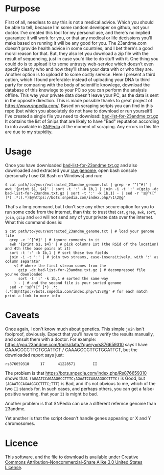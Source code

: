 Purpose
=======
First of all, needless to say this is not a medical advice.
Which you should be able to tell, because I'm some random developer on github, not your doctor.
I've created this tool for my personal use, and there's no implied guarantee it will work for you, or that any medical or life decissions you'll make based on running it will be any good for you.
The 23andme.com doesn't provide health advice in some countries, and I bet there's a good moral reason for that.
But, they also let you download a zip file with the result of sequencing, just in case you'd like to do stuff with it.
One thing you could do is to upload it to some untrusty web-service which doesn't even specify clearly who and how they'll share your data with or who they are.
Another option is to upload it to some costly service.
Here I present a third option, which I found preferable: instead of uploading your DNA to third party for comparing with the body of scientific knowlege, download the database of this knowlege to your PC so you can perform the analysis offline.
This way your private data doesn't leave your PC, as the data is sent in the opposite direction.
This is made possible thanks to great project of https://www.snpedia.com/.
Based on scraping scripts you can find in this repo (but which you absolutely do not have to download or run yourself!) I've created a single file you need to download:
[bad-list-for-23andme.txt.gz](https://github.com/qbolec/23andme-bad-snips/blob/master/bad-list-for-23andme.txt.gz)
It contains the list of Snips that are likely to have "Bad" reputation according to info available in [SNPedia](https://www.snpedia.com/) at the moment of scraping.
Any errors in this file are due to my stupidity.

Usage
=====
Once you have downloaded [bad-list-for-23andme.txt.gz](https://github.com/qbolec/23andme-bad-snips/blob/master/bad-list-for-23andme.txt.gz) and also downloaded and extracted your [raw genome](https://you.23andme.com/tools/data/download/), open bash console (personally I use Git Bash on Windows) and run:
```
$ cat path/to/your/extracted_23andme_genome.txt | grep -e '^[^#]' | awk '{print $1, $4}' | sort -t ':' -k 1b,1 | join -i -t ':' <(gzip -dc bad-list-for-23andme.txt.gz | sort -t ':' -k 1b,1) - | sed -r 's@^([^ ]*) .*:(.*)$@https://bots.snpedia.com/index.php/\1\2@g'
```

That's a long command, but I don't see any other secure option for you to run some code from the internet, than this: to trust that `cat`, `grep`, `awk`, `sort`, `join`, `gzip` and `sed` will not send any of your private data over the internet.
What this command does is:
```
$ cat path/to/your/extracted_23andme_genome.txt | # load your genome file
  grep -e '^[^#]' | # ignore comments in it
  awk '{print $1, $4}' | # pick columns 1st (the RSid of the location) and 4th (the base pairs at it)
  sort -t ':' -k 1b,1 | # sort these two fields
  join -i -t ':' | # join two streams, case-insensitively, with ':' as column separator
    <( # where the first stream comes from the
      gzip -dc bad-list-for-23andme.txt.gz | # decompressed file you've downloaded
      sort -t ':' -k 1b,1 # sorted the same way
    ) - | # and the second file is your sorted genome
  sed -r 's@^([^ ]*) .*:(.*)$@https://bots.snpedia.com/index.php/\1\2@g' # for each match print a link to more info
```

Caveats
=======
Once again, I don't know much about genetics.
This simple `join` isn't foolproof, obviously. Expect that you'll have to verify the results manually, and consult them with a doctor.
For example:
https://you.23andme.com/tools/data/?query=rs876659310
says I have  GAAAGGCCTTCTGGATTCT / GAAAGGCCTTCTGGATTCT, but the downloaded report says just:
```
rs876659310     17      41228571        II
```
The problem is that https://bots.snpedia.com/index.php/Rs876659310 shows that:
`(AGAATCCAGAAGGCCTTTC;AGAATCCAGAAGGCCTTTC)` is Good, but
`(AGAATCCAGAAGGCCTTTC;TTT)` is Bad,
and it's not obvious to me, which of the two `II` stands for.
In such cases, and perhaps others, you can get a false-positive warning, that your `II` is might be bad.

Another problem is that SNPedia can use a different refernce genome than 23andme.

Yet another is that the script doesn't handle genes appearing or X and Y chromosomes.

Licence
=======
This software, and the file to download is available under [Creative Commons Attribution-Noncommercial-Share Alike 3.0 United States License](https://creativecommons.org/licenses/by-nc-sa/3.0/us/).
